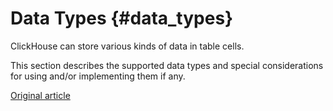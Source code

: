 # Data Types {#data_types}

ClickHouse can store various kinds of data in table cells.

This section describes the supported data types and special considerations for using and/or implementing them if any.


[Original article](https://clickhouse.tech/docs/en/data_types/) <!--hide-->
